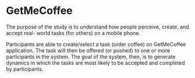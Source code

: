 # GetMeCoffee

The purpose of the study is to understand how people perceive, create, and accept real- world tasks (for others) on a mobile phone.

Participants are able to create/select a task (order coffee) on GetMeCoffee application. The task will then be offered (or pushed) to one or more participants in the system. The goal of the system, then, is to generate dynamics in which the tasks are most likely to be accepted and completed by participants.
